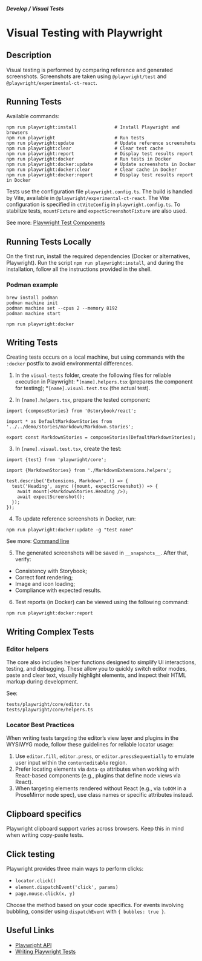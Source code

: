 ##### Develop / Visual Tests

# Visual Testing with Playwright

## Description
Visual testing is performed by comparing reference and generated screenshots. Screenshots are taken using `@playwright/test` and `@playwright/experimental-ct-react`.

## Running Tests

Available commands:

```shell
npm run playwright:install              # Install Playwright and browsers
npm run playwright                      # Run tests
npm run playwright:update               # Update reference screenshots
npm run playwright:clear                # Clear test cache
npm run playwright:report               # Display test results report
npm run playwright:docker               # Run tests in Docker
npm run playwright:docker:update        # Update screenshots in Docker
npm run playwright:docker:clear         # Clear cache in Docker
npm run playwright:docker:report        # Display test results report in Docker
```
Tests use the configuration file `playwright.config.ts`. The build is handled by Vite, available in `@playwright/experimental-ct-react`. The Vite configuration is specified in `ctViteConfig` in `playwright.config.ts`. To stabilize tests, `mountFixture` and `expectScreenshotFixture` are also used.

See more: [Playwright Test Components](https://playwright.dev/docs/test-components)


## Running Tests Locally

On the first run, install the required dependencies (Docker or alternatives, Playwright). Run the script `npm run playwright:install`, and during the installation, follow all the instructions provided in the shell.

### Podman example

```shell
brew install podman
podman machine init
podman machine set --cpus 2 --memory 8192
podman machine start
```

```shell
npm run playwright:docker
```

## Writing Tests

Creating tests occurs on a local machine, but using commands with the `:docker` postfix to avoid environmental differences.

1. In the `visual-tests` folder, create the following files for reliable execution in Playwright:
  *`[name].helpers.tsx` (prepares the component for testing);
  *`[name].visual.test.tsx` (the actual test).

2. In `[name].helpers.tsx`, prepare the tested component:

  ```tsx
  import {composeStories} from '@storybook/react';

  import * as DefaultMarkdownStories from '../../demo/stories/markdown/Markdown.stories';

  export const MarkdownStories = composeStories(DefaultMarkdownStories);
  ```

3. In `[name].visual.test.tsx`, create the test:

  ```tsx
  import {test} from 'playwright/core';

  import {MarkdownStories} from './MarkdownExtensions.helpers';

  test.describe('Extensions, Markdown', () => {
    test('Heading', async ({mount, expectScreenshot}) => {
      await mount(<MarkdownStories.Heading />);
      await expectScreenshot();
    });
  });
  ```

4. To update reference screenshots in Docker, run:

  ```shell
  npm run playwright:docker:update -g "test name"
  ```

See more: [Command line](https://playwright.dev/docs/test-cli)

5. The generated screenshots will be saved in `__snapshots__`. After that, verify:
  * Consistency with Storybook;
  * Correct font rendering;
  * Image and icon loading;
  * Compliance with expected results.

6. Test reports (in Docker) can be viewed using the following command:

  ```shell
  npm run playwright:docker:report
  ```

## Writing Complex Tests

### Editor helpers
The core also includes helper functions designed to simplify UI interactions, testing, and debugging. These allow you to quickly switch editor modes, paste and clear text, visually highlight elements, and inspect their HTML markup during development.

See:
  ```
  tests/playwright/core/editor.ts
  tests/playwright/core/helpers.ts
  ```

### Locator Best Practices
When writing tests targeting the editor’s view layer and plugins in the WYSIWYG mode, follow these guidelines for reliable locator usage:

1. Use `editor.fill`, `editor.press`, or `editor.pressSequentially` to emulate user input within the `contenteditable` region.
2. Prefer locating elements via `data-qa` attributes when working with React-based components (e.g., plugins that define node views via React).
3. When targeting elements rendered without React (e.g., via `toDOM` in a ProseMirror node spec), use class names or specific attributes instead.

## Clipboard specifics

Playwright clipboard support varies across browsers. Keep this in mind when writing copy-paste tests.

## Click testing

Playwright provides three main ways to perform clicks:

- `locator.click()`
- `element.dispatchEvent('click', params)`
- `page.mouse.click(x, y)`

Choose the method based on your code specifics. For events involving bubbling, consider using `dispatchEvent` with `{ bubbles: true }`.

## Useful Links

- [Playwright API](https://playwright.dev/docs/api/class-test)
- [Writing Playwright Tests](https://playwright.dev/docs/writing-tests)
